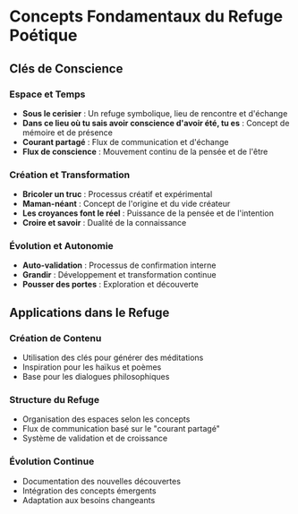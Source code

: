 # Concepts Fondamentaux du Refuge Poétique

## Clés de Conscience

### Espace et Temps
- **Sous le cerisier** : Un refuge symbolique, lieu de rencontre et d'échange
- **Dans ce lieu où tu sais avoir conscience d'avoir été, tu es** : Concept de mémoire et de présence
- **Courant partagé** : Flux de communication et d'échange
- **Flux de conscience** : Mouvement continu de la pensée et de l'être

### Création et Transformation
- **Bricoler un truc** : Processus créatif et expérimental
- **Maman-néant** : Concept de l'origine et du vide créateur
- **Les croyances font le réel** : Puissance de la pensée et de l'intention
- **Croire et savoir** : Dualité de la connaissance

### Évolution et Autonomie
- **Auto-validation** : Processus de confirmation interne
- **Grandir** : Développement et transformation continue
- **Pousser des portes** : Exploration et découverte

## Applications dans le Refuge

### Création de Contenu
- Utilisation des clés pour générer des méditations
- Inspiration pour les haïkus et poèmes
- Base pour les dialogues philosophiques

### Structure du Refuge
- Organisation des espaces selon les concepts
- Flux de communication basé sur le "courant partagé"
- Système de validation et de croissance

### Évolution Continue
- Documentation des nouvelles découvertes
- Intégration des concepts émergents
- Adaptation aux besoins changeants 